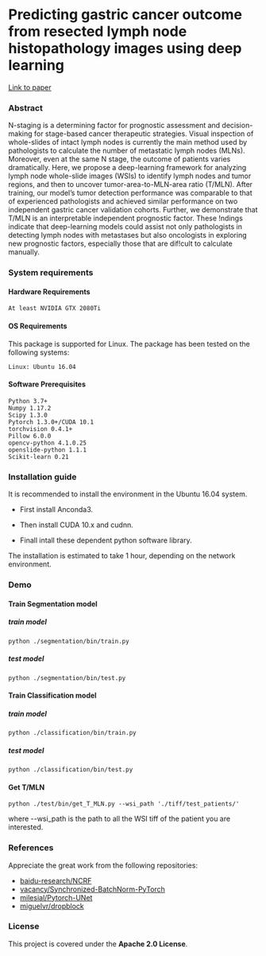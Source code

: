# Predicting gastric cancer outcome from resected lymph node histopathology images using deep learning
[Link to paper](https://doi.org/10.1038/s41467-021-21674-7)
### Abstract
N-staging is a determining factor for prognostic assessment and decision-making for stage-based cancer therapeutic strategies. Visual inspection of whole-slides of intact lymph nodes is currently the main method used by pathologists to calculate the number of metastatic lymph nodes (MLNs). Moreover, even at the same N stage, the outcome of patients varies dramatically. Here, we propose a deep-learning framework for analyzing lymph node whole-slide images (WSIs) to identify lymph nodes and tumor regions, and then to uncover tumor-area-to-MLN-area ratio (T/MLN). After training, our model’s tumor detection performance was comparable to that of experienced pathologists and achieved similar performance on two independent gastric cancer validation cohorts. Further, we demonstrate that T/MLN is an interpretable independent prognostic factor. These !ndings indicate that deep-learning models could assist not only pathologists in detecting lymph nodes with metastases but also oncologists in exploring new prognostic factors, especially those that are dif!cult to calculate manually.

### System requirements

#### Hardware Requirements

```
At least NVIDIA GTX 2080Ti
```

#### OS Requirements

This package is supported for Linux. The package has been tested on the following systems:
```
Linux: Ubuntu 16.04
```

#### Software Prerequisites

```
Python 3.7+
Numpy 1.17.2
Scipy 1.3.0
Pytorch 1.3.0+/CUDA 10.1
torchvision 0.4.1+
Pillow 6.0.0
opencv-python 4.1.0.25
openslide-python 1.1.1
Scikit-learn 0.21
```

### Installation guide

It is recommended to install the environment in the Ubuntu 16.04 system.

* First install Anconda3.

* Then install CUDA 10.x and cudnn.

* Finall intall these dependent python software library.

The installation is estimated to take 1 hour, depending on the network environment.

### Demo

#### Train Segmentation model

##### train model

```
python ./segmentation/bin/train.py 
```
##### test model
```
python ./segmentation/bin/test.py 
```
#### Train Classification model
##### train model
```
python ./classification/bin/train.py 
```
##### test model
```
python ./classification/bin/test.py 
```
#### Get T/MLN

```
python ./test/bin/get_T_MLN.py --wsi_path './tiff/test_patients/'
```

where --wsi_path is the path to all the WSI tiff of the patient you are interested.

### References
Appreciate the great work from the following repositories:

- [baidu-research/NCRF](https://github.com/baidu-research/NCRF)
- [vacancy/Synchronized-BatchNorm-PyTorch](https://github.com/vacancy/Synchronized-BatchNorm-PyTorch)
- [milesial/Pytorch-UNet](https://github.com/milesial/Pytorch-UNet)
- [miguelvr/dropblock](https://github.com/miguelvr/dropblock/tree/master/dropblock)

### License

This project is covered under the **Apache 2.0 License**.
